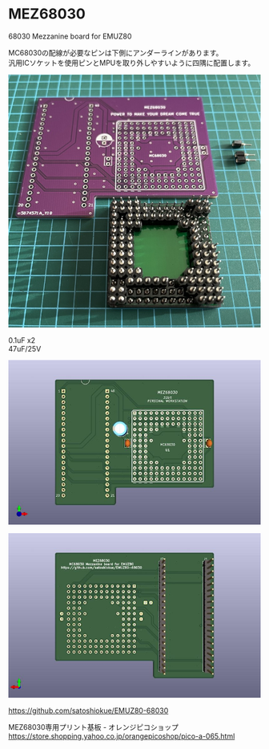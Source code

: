 # MEZ68030
68030 Mezzanine board for EMUZ80  

MC68030の配線が必要なピンは下側にアンダーラインがあります。  
汎用ICソケットを使用ピンとMPUを取り外しやすいように四隅に配置します。  

![MEZ68030 PCB TOP](https://github.com/satoshiokue/MEZ68030/blob/main/MEZ68030_socket.jpg)

0.1uF x2  
47uF/25V  

![MEZ68030 PCB TOP](https://github.com/satoshiokue/MEZ68030/blob/main/MEZ68030_top.jpg)  

![MEZ68030 PCB BOTTOM](https://github.com/satoshiokue/MEZ68030/blob/main/MEZ68030_bottom.jpg)  

https://github.com/satoshiokue/EMUZ80-68030

MEZ68030専用プリント基板 - オレンジピコショップ  
https://store.shopping.yahoo.co.jp/orangepicoshop/pico-a-065.html
